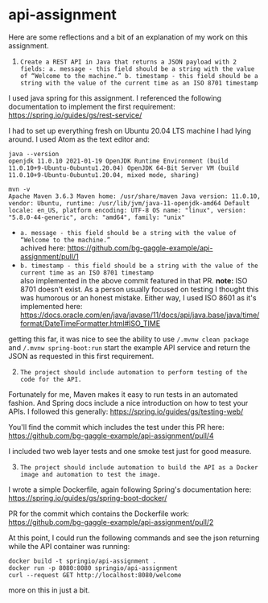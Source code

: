 # api-assignment
Here are some reflections and a bit of an explanation of my work on this assignment.



1. `Create a REST API in Java that returns a JSON payload with 2 fields:
a. message - this field should be a string with the value of “Welcome to the machine.”
b. timestamp - this field should be a string with the value of the current time as an ISO 8701 timestamp`

I used java spring for this assignment.  I referenced the following documentation to implement the first requirement:  
https://spring.io/guides/gs/rest-service/

I had to set up everything fresh on Ubuntu 20.04 LTS machine I had lying around.  I used Atom as the text editor and:  

`java --version`  
`openjdk 11.0.10 2021-01-19
OpenJDK Runtime Environment (build 11.0.10+9-Ubuntu-0ubuntu1.20.04)
OpenJDK 64-Bit Server VM (build 11.0.10+9-Ubuntu-0ubuntu1.20.04, mixed mode, sharing)`  

`mvn -v`  
`Apache Maven 3.6.3
Maven home: /usr/share/maven
Java version: 11.0.10, vendor: Ubuntu, runtime: /usr/lib/jvm/java-11-openjdk-amd64
Default locale: en_US, platform encoding: UTF-8
OS name: "linux", version: "5.8.0-44-generic", arch: "amd64", family: "unix"`



  * `a. message - this field should be a string with the value of “Welcome to the machine.”`  
  achived here: https://github.com/bg-gaggle-example/api-assignment/pull/1  
  * `b. timestamp - this field should be a string with the value of the current time as an ISO 8701 timestamp`  
  also implemented in the above commit featured in that PR.  **note:** ISO 8701 doesn't exist.  As a person usually focused on testing I thought this was humorous or an honest mistake.  Either way, I used ISO 8601 as it's implemented here: https://docs.oracle.com/en/java/javase/11/docs/api/java.base/java/time/format/DateTimeFormatter.html#ISO_TIME
  
  getting this far, it was nice to see the ability to use `/.mvnw clean package` and `/.mvnw spring-boot:run` start the example API service and return the JSON as requested in this first requirement.
  
  
2. `The project should include automation to perform testing of the code for the API.`  

Fortunately for me, Maven makes it easy to run tests in an automated fashion.  And Spring docs include a nice introduction on how to test your APIs.  I followed this generally: https://spring.io/guides/gs/testing-web/  

You'll find the commit which includes the test under this PR here: https://github.com/bg-gaggle-example/api-assignment/pull/4  

I included two web layer tests and one smoke test just for good measure.

3. `The project should include automation to build the API as a Docker image and automation to test the image.`  

I wrote a simple Dockerfile, again following Spring's documentation here:  https://spring.io/guides/gs/spring-boot-docker/  

PR for the commit which contains the Dockerfile work: https://github.com/bg-gaggle-example/api-assignment/pull/2  

At this point, I could run the following commands and see the json returning while the API container was running:  

`docker build -t springio/api-assignment .`  
`docker run -p 8080:8080 springio/api-assignment`  
`curl --request GET http://localhost:8080/welcome`  

more on this in just a bit.
